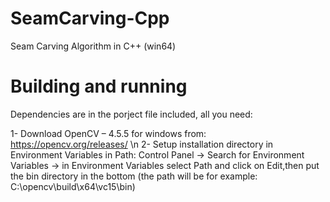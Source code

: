 # SeamCarving-Cpp
 Seam Carving Algorithm in C++ (win64)
 
# Building and running
Dependencies are in the porject file included, all you need:

1- Download OpenCV – 4.5.5 for windows from: https://opencv.org/releases/ \n
2- Setup installation directory in Environment Variables in Path: Control Panel -> Search for Environment Variables -> in Environment Variables select Path and click on Edit,then put the bin directory in the bottom (the path will be for example: C:\opencv\build\x64\vc15\bin)
